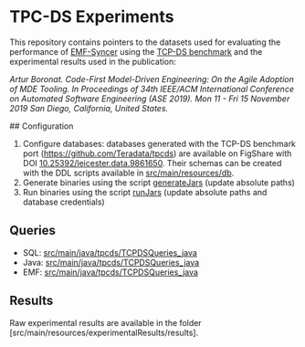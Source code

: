 # TPC-DS Experiments

This repository contains pointers to the datasets used for evaluating the performance of [EMF-Syncer](https://emf-syncer.github.io) using the [TCP-DS benchmark](http://www.tpc.org/tpcds/) and the experimental results used in the publication:

*Artur Boronat. Code-First Model-Driven Engineering: On the Agile Adoption of MDE Tooling. In Proceedings of 34th IEEE/ACM International Conference on Automated Software Engineering (ASE 2019). Mon 11 - Fri 15 November 2019 San Diego, California, United States.*

## Configuration

1. Configure databases: databases generated with the TCP-DS benchmark port (https://github.com/Teradata/tpcds) are available on FigShare with DOI [10.25392/leicester.data.9861650](https://doi.org/10.25392/leicester.data.9861650.v1). Their schemas can be created with the DDL scripts available in [src/main/resources/db](src/main/resources/db/).
2. Generate binaries using the script [generateJars](scripts/generateJars.sh) (update absolute paths)
3. Run binaries using the script [runJars](scripts/generateJars.sh) (update absolute paths and database credentials)


## Queries

* SQL: [src/main/java/tpcds/TCPDSQueries_java](src/main/java/tpcds/TCPDSQueries_SQL.xtend)
* Java: [src/main/java/tpcds/TCPDSQueries_java](src/main/java/tpcds/TCPDSQueries_java.xtend)
* EMF: [src/main/java/tpcds/TCPDSQueries_java](src/main/java/tpcds/TCPDSQueries_emf.xtend)


## Results

Raw experimental results are available in the folder [src/main/resources/experimentalResults/results]. 

